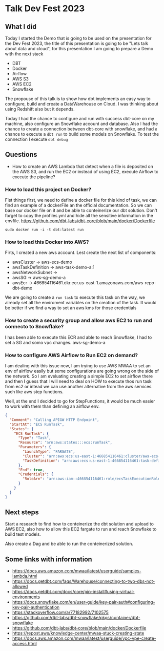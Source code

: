 # Talk Dev Fest 2023

## What I did
Today I started the Demo that is going to be used on the presentation for the Dev Fest 2023, the title of this presentation is going to be "Lets talk about data and cloud", for this presentation I am going to prepare a Demo with the next stack 
* DBT
* Docker
* Airflow
* AWS S3
* AWS EC2
* Snowflake

The propouse of this talk is to show how dbt implements an easy way to configure, build and create a DataWarehouse on Cloud. I was thinking about using Redshift also but it depends.

Today I had the chance to configure and run with success dbt-core on my machine, also configure an Snowflake account and database.
Also I had the chance to create a connection between dbt-core with snowflake, and had a chance to execute a `dbt run` to build some models on Snowflake. To test the connection I execute `dbt debug`

## Questions 
* How to create an AWS Lambda that detect when a file is deposited on the AWS S3, and run the EC2 or instead of using EC2, execute Airflow to execute the pipeline?

### How to load this project on Docker?
Fist things first, we need to define a docker file for this kind of task, we can find an example of a dockerFile an the official documentation. So we can base our docker file on it and be able to conteinerize our dbt solution. Don't forget to copy the profiles.yml and hide all the sensitive information in the envfile.
https://github.com/dbt-labs/dbt-core/blob/main/docker/Dockerfile

`sudo docker run -i -t dbt:latest run`

### How to load this Docker into AWS?
Firts, I created a new aws account. Lest create the next list of components: 
* awsCluster        -> aws-ecs-demo
* awsTaskDefinition -> aws-task-demo-a:1 
* awsNetworkSubnet  -> 
* awsSG             -> aws-sg-demo-a
* awsEcr            -> 466854116461.dkr.ecr.us-east-1.amazonaws.com/aws-repo-dbt-demo

We are going to create a `run task` to execute this task on the way, we already set all the enviroment variables on the creation of the task. It would be better if we find a way to set an aws kms for those credentials

### How to create a security group and allow aws EC2 to run and connecto to Snowflake?
I has been able to execute this ECR and able to reach Snowflake, I had to set a SG and somo vpc changes.
aws-sg-demo-a

### How to configure AWS Airflow to Run EC2 on demand?
I am dealing with this issue now, I am trying to use AWS MWAA to set an env of airflow easily but some configurations are going wrong on the side
of the network. So I am eveluating creating a simple EC2 to set airflow there and then I guess that I will need to deal on HOW to execute thos run task from ec2 or intead we can use another alternative from the aws services such like aws step functions.

Well, at the end I decided to go for StepFunctions, it would be much easier to work with them than defining an airflow env.
```json
{
  "Comment": "Calling APIGW HTTP Endpoint",
  "StartAt": "ECS RunTask",
  "States": {
    "ECS RunTask": {
      "Type": "Task",
      "Resource": "arn:aws:states:::ecs:runTask",
      "Parameters": {
        "LaunchType": "FARGATE",
        "Cluster": "arn:aws:ecs:us-east-1:466854116461:cluster/aws-ecs-demo",
        "TaskDefinition": "arn:aws:ecs:us-east-1:466854116461:task-definition/aws-task-demo-a:1"
      },
      "End": true,
      "Credentials": {
        "RoleArn": "arn:aws:iam::466854116461:role/ecsTaskExecutionRole"
      }
    }
  }
}
```

## Next steps
Start a research to find how to conteinerize the dbt solution and upload to AWS EC2, also how to allow this EC2 fargate to run and reach Snowflake to build test models.

Also create a Dag and be able to run the conteinerized solution.

## Some links with information
* https://docs.aws.amazon.com/mwaa/latest/userguide/samples-lambda.html
* https://docs.getdbt.com/faqs/Warehouse/connecting-to-two-dbs-not-allowed
* https://docs.getdbt.com/docs/core/pip-install#using-virtual-environments
* https://docs.snowflake.com/en/user-guide/key-pair-auth#configuring-key-pair-authentication
* https://stackoverflow.com/a/77182992/7102575
* https://github.com/dbt-labs/dbt-snowflake/pkgs/container/dbt-snowflake
* https://github.com/dbt-labs/dbt-core/blob/main/docker/Dockerfile
* https://repost.aws/knowledge-center/mwaa-stuck-creating-state
* https://docs.aws.amazon.com/mwaa/latest/userguide/vpc-vpe-create-access.html